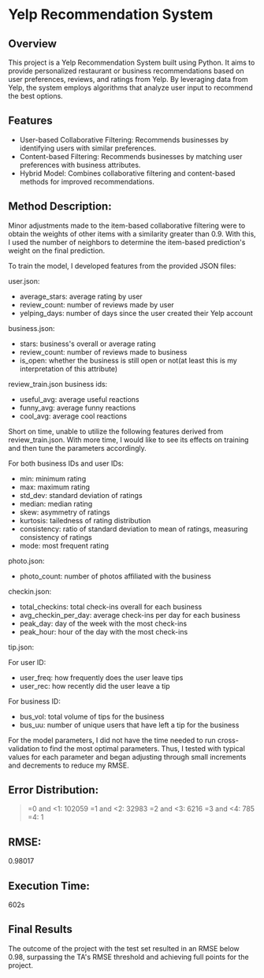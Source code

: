 # Yelp Recommendation System

## Overview
This project is a Yelp Recommendation System built using Python. It aims to provide personalized restaurant or business recommendations based on user preferences, reviews, and ratings from Yelp. By leveraging data from Yelp, the system employs algorithms that analyze user input to recommend the best options.

## Features
- User-based Collaborative Filtering: Recommends businesses by identifying users with similar preferences.
- Content-based Filtering: Recommends businesses by matching user preferences with business attributes.
- Hybrid Model: Combines collaborative filtering and content-based methods for improved recommendations.

## Method Description:
Minor adjustments made to the item-based collaborative filtering were to obtain the weights of other items with a similarity greater than 0.9. With this, I used the number of neighbors to determine the item-based prediction's weight on the final prediction.

To train the model, I developed features from the provided JSON files:

user.json:
- average_stars: average rating by user
- review_count: number of reviews made by user
- yelping_days: number of days since the user created their Yelp account

business.json:
- stars: business's overall or average rating
- review_count: number of reviews made to business
- is_open: whether the business is still open or not(at least this is my interpretation of this attribute)

review_train.json business ids:
- useful_avg: average useful reactions
- funny_avg: average funny reactions
- cool_avg: average cool reactions

Short on time, unable to utilize the following features derived from review_train.json. With more time, I would like to see its effects on training and then tune the parameters accordingly.

For both business IDs and user IDs:
- min: minimum rating 
- max: maximum rating
- std_dev: standard deviation of ratings
- median: median rating
- skew: asymmetry of ratings
- kurtosis: tailedness of rating distribution
- consistency: ratio of standard deviation to mean of ratings, measuring consistency of ratings
- mode: most frequent rating

photo.json:
- photo_count: number of photos affiliated with the business

checkin.json:
- total_checkins: total check-ins overall for each business
- avg_checkin_per_day: average check-ins per day for each business
- peak_day: day of the week with the most check-ins
- peak_hour: hour of the day with the most check-ins

tip.json:
    
For user ID:
- user_freq: how frequently does the user leave tips
- user_rec: how recently did the user leave a tip

For business ID:
- bus_vol: total volume of tips for the business
- bus_uu: number of unique users that have left a tip for the business

For the model parameters, I did not have the time needed to run cross-validation to find the most optimal parameters. Thus, I tested with typical values for each parameter and began adjusting through small increments and decrements to reduce my RMSE.

## Error Distribution:
>=0 and <1: 102059
>=1 and <2: 32983
>=2 and <3: 6216
>=3 and <4: 785
>=4: 1

## RMSE:
0.98017

## Execution Time:
602s

## Final Results
The outcome of the project with the test set resulted in an RMSE below 0.98, surpassing the TA's RMSE threshold and achieving full points for the project.

